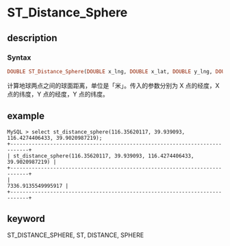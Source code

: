 # ST_Distance_Sphere

## description

### Syntax

```Haskell
DOUBLE ST_Distance_Sphere(DOUBLE x_lng, DOUBLE x_lat, DOUBLE y_lng, DOUBLE x_lat)
```

计算地球两点之间的球面距离，单位是「米」。传入的参数分别为 X 点的经度，X 点的纬度，Y 点的经度，Y 点的纬度。

## example

```Plain Text
MySQL > select st_distance_sphere(116.35620117, 39.939093, 116.4274406433, 39.9020987219);
+----------------------------------------------------------------------------+
| st_distance_sphere(116.35620117, 39.939093, 116.4274406433, 39.9020987219) |
+----------------------------------------------------------------------------+
|                                                         7336.9135549995917 |
+----------------------------------------------------------------------------+
```

## keyword

ST_DISTANCE_SPHERE, ST, DISTANCE, SPHERE

